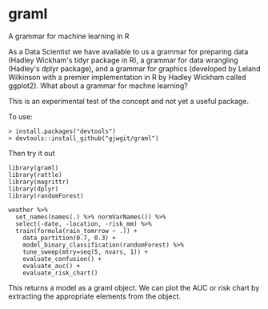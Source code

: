 # graml
A grammar for machine learning in R

As a Data Scientist we have available to us a grammar for preparing data (Hadley Wickham's tidyr package in R), a grammar for data wrangling (Hadley's dplyr package), and a grammar for graphics (developed by Leland Wilkinson with a premier implementation in R by Hadley Wickham called ggplot2). What about a grammar for machne learning?

This is an experimental test of the concept and not yet a useful package.

To use:

~~~~
> install.packages("devtools")
> devtools::install_github("gjwgit/graml") 
~~~~

Then try it out

~~~~
library(graml)
library(rattle)
library(magrittr)
library(dplyr)
library(randomForest)

weather %>%
  set_names(names(.) %>% normVarNames()) %>%
  select(-date, -location, -risk_mm) %>%
  train(formula(rain_tomrrow ~ .)) +
    data_partition(0.7, 0.3) +
    model_binary_classification(randomForest) %>%
    tune_sweep(mtry=seq(5, nvars, 1)) +
    evaluate_confusion() +
    evaluate_auc() +
    evaluate_risk_chart()
~~~~

This returns a model as a graml object. We can plot the AUC or risk chart by extracting the appropriate elements from the object.
